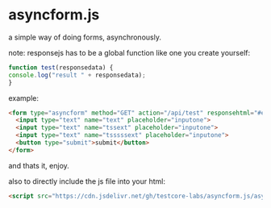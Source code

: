 # asyncform.js
a simple way of doing forms, asynchronously.

note: responsejs has to be a global function like one you create yourself:
```js 
function test(responsedata) {
console.log("result " + responsedata);
}
```
example:
```html
<form type="asyncform" method="GET" action="/api/test" responsehtml="#element" responsejs="test">
  <input type="text" name="text" placeholder="inputone">
  <input type="text" name="tssext" placeholder="inputone">
  <input type="text" name="tsssssext" placeholder="inputone">
  <button type="submit">submit</button>
</form>
```

and thats it, enjoy.

also to directly include the js file into your html:
```html
<script src="https://cdn.jsdelivr.net/gh/testcore-labs/asyncform.js/asyncform.js"></script>
```
